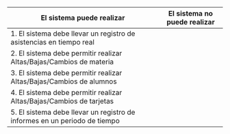 | El sistema puede realizar                              | El sistema no puede realizar                         |
|--------------------------------------------------------|-----------------------------------------------------|
| 1.  El sistema debe llevar un registro de asistencias en tiempo real |                                                   |
| 2. El sistema debe permitir realizar Altas/Bajas/Cambios de materia |                                                   |
| 3. El sistema debe permitir realizar Altas/Bajas/Cambios de alumnos |                                                   |
| 4. El sistema debe permitir realizar Altas/Bajas/Cambios de tarjetas |                                                  |
| 5. El sistema debe llevar un registro de informes en un periodo de tiempo |                                             |

